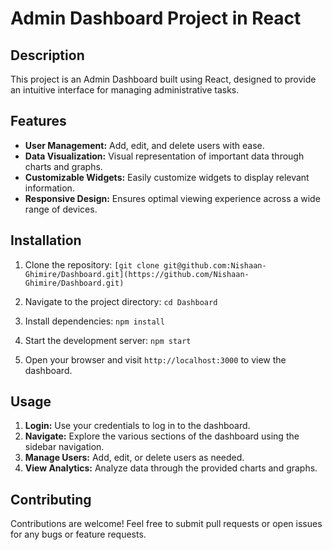 # Admin Dashboard Project in React

## Description
This project is an Admin Dashboard built using React, designed to provide an intuitive interface for managing administrative tasks.

## Features
- **User Management:** Add, edit, and delete users with ease.
- **Data Visualization:** Visual representation of important data through charts and graphs.
- **Customizable Widgets:** Easily customize widgets to display relevant information.
- **Responsive Design:** Ensures optimal viewing experience across a wide range of devices.

## Installation
1. Clone the repository:
   `[git clone git@github.com:Nishaan-Ghimire/Dashboard.git](https://github.com/Nishaan-Ghimire/Dashboard.git)`
   
2. Navigate to the project directory:
   `cd Dashboard`
3. Install dependencies:
   `npm install`
4. Start the development server:
   `npm start`
5. Open your browser and visit `http://localhost:3000` to view the dashboard.

## Usage
1. **Login:** Use your credentials to log in to the dashboard.
2. **Navigate:** Explore the various sections of the dashboard using the sidebar navigation.
3. **Manage Users:** Add, edit, or delete users as needed.
4. **View Analytics:** Analyze data through the provided charts and graphs.

## Contributing
Contributions are welcome! Feel free to submit pull requests or open issues for any bugs or feature requests.




 
